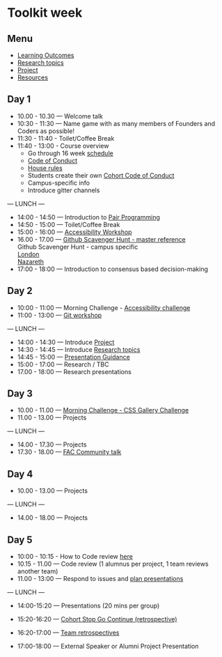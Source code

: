 # Toolkit week

## Menu

- [Learning Outcomes](./learning-outcomes.md)
- [Research topics](./research-afternoon.md)
- [Project](./project.md)
- [Resources](./resources.md)

## Day 1

- 10.00 - 10.30 — Welcome talk
- 10:30 - 11:30 — Name game with as many members of Founders and Coders as possible!
- 11:30 - 11:40 - Toilet/Coffee Break
- 11:40 - 13:00 - Course overview
  - Go through 16 week [schedule](https://github.com/foundersandcoders/master-reference/tree/master/coursebook)
  - [Code of Conduct](https://github.com/foundersandcoders/master-reference/blob/master/code-of-conduct.md)
  - [House rules](../general/house-rules.md)
  - Students create their own [Cohort Code of Conduct](cohort-code-of-conduct.md)
  - Campus-specific info
  - Introduce gitter channels

— LUNCH —

- 14:00 - 14:50 — Introduction to [Pair Programming](https://github.com/foundersandcoders/master-reference/blob/master/coursebook/week-1/pair-programming.md)
- 14:50 - 15:00 — Toilet/Coffee Break
- 15:00 - 16:00 — [Accessibility Workshop](https://github.com/foundersandcoders/web-accessibility/blob/master/putting-yourself-in-someone-elses-shoes.md)
- 16.00 - 17.00 — [Github Scavenger Hunt - master reference](https://github.com/foundersandcoders/master-reference/blob/master/coursebook/general/github-scavenger-hunt.md)  
  Github Scavenger Hunt - campus specific  
  [London](https://github.com/foundersandcoders/london-programme/blob/master/github-scavenger-hunt.md)  
  [Nazareth](https://github.com/foundersandcoders/nazareth-programme/blob/master/github-scavenger-hunt.md)
- 17:00 - 18:00 — Introduction to consensus based decision-making

## Day 2

- 10:00 - 11:00 — Morning Challenge - [Accessibility challenge](https://github.com/foundersandcoders/accessibility-challenge)
- 11:00 - 13:00 — [Git workshop](https://github.com/foundersandcoders/git-workflow-workshop-for-two)

— LUNCH —

- 14:00 - 14:30 — Introduce [Project](./project.md)
- 14:30 - 14:45 — Introduce [Research topics](./research-afternoon.md)
- 14:45 - 15:00 — [Presentation Guidance](./presentation-guidance.md)
- 15:00 - 17:00 — Research / TBC
- 17.00 - 18:00 — Research presentations

## Day 3

- 10.00 - 11.00 — [Morning Challenge - CSS Gallery Challenge](https://github.com/foundersandcoders/css-gallery-challenge)
- 11.00 - 13.00 — Projects

— LUNCH —

- 14.00 - 17.30 — Projects
- 17.30 - 18.00 — [FAC Community talk](https://docs.google.com/presentation/d/1p-45WEiZ6QHacF9L-Xt1JwEpUrwgxHvLlgL5F-sw9os/edit?usp=sharing)

## Day 4

- 10.00 - 13.00 — Projects

— LUNCH —

- 14.00 - 18.00 — Projects

## Day 5

- 10:00 - 10:15 - How to Code review [here](./codereviewintro.md)
- 10.15 - 11.00 — Code review (1 alumnus per project, 1 team reviews another team)
- 11.00 - 13:00 — Respond to issues and [plan presentations](https://github.com/foundersandcoders/master-reference/blob/master/coursebook/general/weekly-projects.md#project-presentation)

— LUNCH —

- 14:00-15:20 — Presentations (20 mins per group)

- 15:20-16:20 — [Cohort Stop Go Continue (retrospective)](https://github.com/foundersandcoders/master-reference/blob/master/coursebook/general/retrospectives.md#cohort-retrospective)

- 16:20-17:00 — [Team retrospectives](https://github.com/foundersandcoders/master-reference/blob/master/coursebook/general/retrospectives.md#team-retrospectives)

- 17:00-18:00 — External Speaker or Alumni Project Presentation
